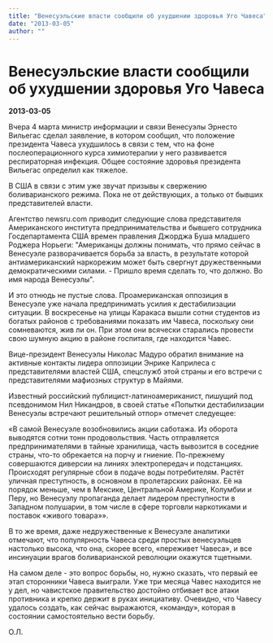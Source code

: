 ```yaml
---
title: "Венесуэльские власти сообщили об ухудшении здоровья Уго Чавеса"
date: "2013-03-05"
author: ""
---
```


# Венесуэльские власти сообщили об ухудшении здоровья Уго Чавеса

**2013-03-05** 

Вчера 4 марта министр информации и связи Венесуэлы Эрнесто Вильегас сделал заявление, в котором сообщил, что положение президента Чавеса ухудшилось в связи с тем, что на фоне послеоперационного курса химиотерапии у него развивается респираторная инфекция. Общее состояние здоровья президента Вильегас определил как тяжелое.

В США в связи с этим уже звучат призывы к свержению боливарианского режима. Пока не от действующих, а только от бывших представителей власти.

Агентство newsru.com приводит следующие слова представителя Американского института предпринимательства и бывшего сотрудника Госдепартамента США времен правления Джорджа Буша младшего Роджера Норьеги: "Американцы должны понимать, что прямо сейчас в Венесуэле разворачивается борьба за власть, в результате которой антиамериканский наркорежим может быть свергнут дружественными демократическими силами. - Пришло время сделать то, что должно. Во имя народа Венесуэлы".

И это отнюдь не пустые слова. Проамериканская оппозиция в Венесуэле уже начала предпринимать усилия к дестабилизации ситуации. В воскресенье на улицы Каракаса вышли сотни студентов из богатых районов с требованиями показать им Чавеса, поскольку они сомневаются, жив ли он. При этом они всячески старались провести свою шумную акцию в районе госпиталя, где находится Чавес.

Вице-президент Венесуэлы Николас Мадуро обратил внимание на активные контакты лидера оппозиции Энрике Каприлеса с представителями властей США, спецслужб этой страны и его встречи с представителями мафиозных структур в Майями.

Известный российский публицист-латиноамериканист, пишущий под псевдонимом Нил Никандров, в своей статье «Попытки дестабилизации Венесуэлы встречают решительный отпор» отмечет следуещее:

«В самой Венесуэле возобновились акции саботажа. Из оборота выводятся сотни тонн продовольствия. Часть отправляется предпринимателями в тайные хранилища, часть вывозится в соседние страны, что-то обрекается на порчу и гниение. По-прежнему совершаются диверсии на линиях электропередач и подстанциях. Происходят регулярные сбои в подаче воды потребителям. Растёт уличная преступность, в основном в пролетарских районах. Её на порядок меньше, чем в Мексике, Центральной Америке, Колумбии и Перу, но Венесуэлу пропаганда делает лидером преступности в Западном полушарии, в том числе в сфере торговли наркотиками и поставок «живого товара»».

В то же время, даже недружественные к Венесуэле аналитики отмечают, что популярность Чавеса среди простых венесуэльцев настолько высока, что она, скорее всего, «переживет Чавеса», и все инсинуации врагов боливарианской революции окажутся тщетными.

На самом деле - это вопрос борьбы, но, нужно сказать, что первый ее этап сторонники Чавеса выиграли. Уже три месяца Чавес находится не у дел, но чавистское правительство достойно отбивает все атаки противника и крепко держит в руках инициативу. Очевидно, что Чавесу удалось создать, как сейчас выражаются, «команду», которая в состоянии самостоятельно вести борьбу.

О.Л.